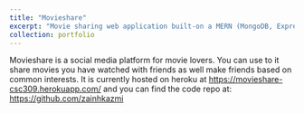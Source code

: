 ```yaml
---
title: "Movieshare"
excerpt: "Movie sharing web application built-on a MERN (MongoDB, ExpressJS, ReactJs, NodeJS) stack <br/><img src='/images/movieshare.png'/>"
collection: portfolio
---
```


Movieshare is a social media platform for movie lovers. You can use to it share movies you have watched with friends as well make friends based
on common interests. It is currently hosted on heroku at https://movieshare-csc309.herokuapp.com/ and you can find the code repo at: https://github.com/zainhkazmi


